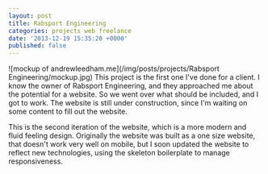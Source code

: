 ```yaml
---
layout: post
title: Rabsport Engineering
categories: projects web freelance
date: '2013-12-19 15:35:20 +0000'
published: false
---
```

![mockup of andrewleedham.me](/img/posts/projects/Rabsport Engineering/mockup.jpg)
This project is the first one I've done for a client. I know the owner of Rabsport Engineering, and they approached me about the potential for a website. So we went over what should be included, and I got to work. The website is still under construction, since I'm waiting on some content to fill out the website.

This is the second iteration of the website, which is a more modern and fluid feeling design. Originally the website was built as a one size website, that doesn't work very well on mobile, but I soon updated the website to reflect new technologies, using the skeleton boilerplate to manage responsiveness.
